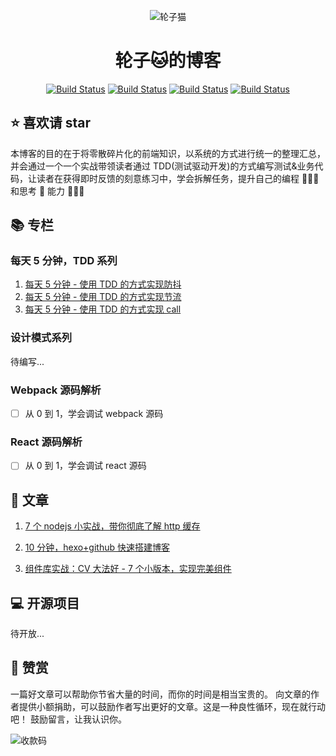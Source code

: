 <p align="center">
<img src="https://user-images.githubusercontent.com/12481194/161090897-a6f33c34-3689-422c-a38b-ae9c4622db9a.jpeg" alt="轮子猫">

</p>

<!-- 标题：居中 -->
<h1 align="center">轮子🐱的博客</h1>

<!-- 徽标 -->
<p align="center">
   <a href=""><img id="like" src="https://img.shields.io/badge/作者-轮子🐱-orange.svg" alt="Build Status"></a>
   <a href=""><img id="read" src="https://img.shields.io/badge/Juejun-掘金-green.svg" alt="Build Status"></a>
   <a href=""><img id="like" src="https://img.shields.io/badge/掘金-100+喜欢-red.svg" alt="Build Status"></a>
   <a href=""><img id="read" src="https://img.shields.io/badge/掘金-7k+阅读-blue.svg" alt="Build Status"></a>
  </p>

<!-- 介绍 -->

## ⭐️ 喜欢请 star

本博客的目的在于将零散碎片化的前端知识，以系统的方式进行统一的整理汇总，并会通过一个一个实战带领读者通过 TDD(测试驱动开发)的方式编写测试&业务代码，让读者在获得即时反馈的刻意练习中，学会拆解任务，提升自己的编程 👨🏻‍💻 和思考 🤔 能力 🍺🍺🍺

## 📚 专栏

### 每天 5 分钟，TDD 系列

1. [每天 5 分钟 - 使用 TDD 的方式实现防抖
   ](https://juejin.cn/post/7027795407321186311)
2. [每天 5 分钟 - 使用 TDD 的方式实现节流](https://juejin.cn/post/7028091932375154725)
3. [每天 5 分钟 - 使用 TDD 的方式实现 call](https://juejin.cn/post/7029522128143646728)

### 设计模式系列

待编写...

### Webpack 源码解析

- [ ] 从 0 到 1，学会调试 webpack 源码

### React 源码解析

- [ ] 从 0 到 1，学会调试 react 源码

## 📖 文章

1. [7 个 nodejs 小实战，带你彻底了解 http 缓存
   ](https://juejin.cn/post/6963250336920240158)
2. [10 分钟，hexo+github 快速搭建博客
   ](https://juejin.cn/post/6958722505963995166)

3. [组件库实战：CV 大法好 - 7 个小版本，实现完美组件
   ](https://juejin.cn/post/7043726285314949151)

## 💻 开源项目

待开放...

## 🤝 赞赏

一篇好文章可以帮助你节省大量的时间，而你的时间是相当宝贵的。 向文章的作者提供小额捐助，可以鼓励作者写出更好的文章。这是一种良性循环，现在就行动吧！ 鼓励留言，让我认识你。

![收款码](https://user-images.githubusercontent.com/12481194/161088975-69f57147-bf86-4e14-90e2-ef9465ef553b.jpeg)
